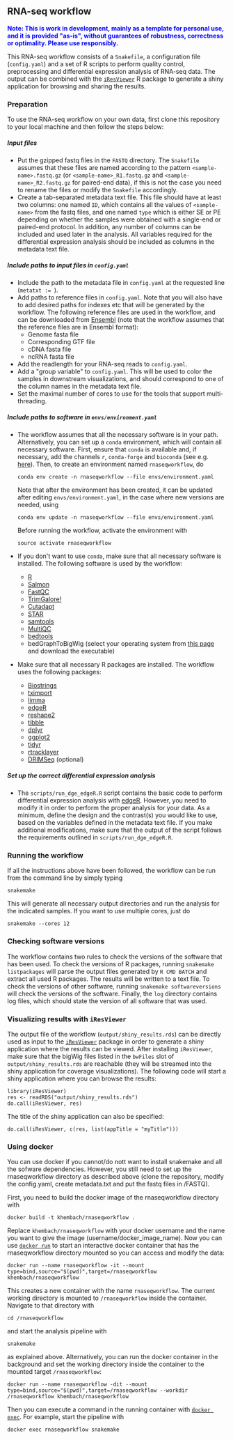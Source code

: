 ## RNA-seq workflow

 <span style="color:blue">**Note: This is work in development, mainly as a template for personal use, and it is provided "as-is", without guarantees of robustness, correctness or optimality. Please use responsibly.**</span>

This RNA-seq workflow consists of a `Snakefile`, a configuration file (`config.yaml`) and a set of R scripts to perform quality control, preprocessing and differential expression analysis of RNA-seq data. The output can be combined with the [`iResViewer`](https://github.com/csoneson/iResViewer) R package to generate a shiny application for browsing and sharing the results.

### Preparation
To use the RNA-seq workflow on your own data, first clone this repository to your local machine and then follow the steps below:

##### Input files

- Put the gzipped fastq files in the `FASTQ` directory. The `Snakefile` assumes that these files are named according to the pattern `<sample-name>.fastq.gz` (or `<sample-name>_R1.fastq.gz` and `<sample-name>_R2.fastq.gz` for paired-end data), if this is not the case you need to rename the files or modify the `Snakefile` accordingly.
-  Create a tab-separated metadata text file. This file should have at least two columns: one named `ID`, which contains all the values of `<sample-name>` from the fastq files, and one named `type` which is either SE or PE depending on whether the samples were obtained with a single-end or paired-end protocol. In addition, any number of columns can be included and used later in the analysis. All variables required for the differential expression analysis should be included as columns in the metadata text file. 

##### Include paths to input files in `config.yaml`

- Include the path to the metadata file in `config.yaml` at the requested line (`metatxt := `).
- Add paths to reference files in `config.yaml`. Note that you will also have to add desired paths for indexes etc that will be generated by the workflow. The following reference files are used in the workflow, and can be downloaded from [Ensembl](https://www.ensembl.org/info/data/ftp/index.html) (note that the workflow assumes that the reference files are in Ensembl format):
	- Genome fasta file
	- Corresponding GTF file
	- cDNA fasta file
	- ncRNA fasta file
-  Add the readlength for your RNA-seq reads to `config.yaml`.
-  Add a "group variable" to `config.yaml`. This will be used to color the samples in downstream visualizations, and should correspond to one of the column names in the metadata text file.
-  Set the maximal number of cores to use for the tools that support multi-threading.

##### Include paths to software in `envs/environment.yaml`

- The workflow assumes that all the necessary software is in your path. Alternatively, you can set up a `conda` environment, which will contain all necessary software. First, ensure that `conda` is available and, if necessary, add the channels `r`, `conda-forge` and `bioconda` (see e.g. [here](https://bioconda.github.io/)). Then, to create an environment named `rnaseqworkflow`, do

	```conda env create -n rnaseqworkflow --file envs/environment.yaml``` 

	Note that after the environment has been created, it can be updated after editing `envs/environment.yaml`, in the case where new versions are needed, using 

	```conda env update -n rnaseqworkflow --file envs/environment.yaml```

	Before running the workflow, activate the environment with 

	```source activate rnaseqworkflow``` 

- If you don't want to use `conda`, make sure that all necessary software is installed. The following software is used by the workflow:
	- [R](https://www.r-project.org/)
	- [Salmon](https://combine-lab.github.io/salmon/)
	- [FastQC](https://www.bioinformatics.babraham.ac.uk/projects/fastqc/)
	- [TrimGalore!](https://www.bioinformatics.babraham.ac.uk/projects/trim_galore/)
	- [Cutadapt](http://cutadapt.readthedocs.io/en/stable/guide.html)
	- [STAR](https://github.com/alexdobin/STAR)
	- [samtools](http://www.htslib.org/)
	- [MultiQC](http://multiqc.info/)
	- [bedtools](http://bedtools.readthedocs.io/en/latest/)
	- bedGraphToBigWig (select your operating system from [this page](http://hgdownload.soe.ucsc.edu/admin/exe/) and download the executable)
- Make sure that all necessary R packages are installed. The workflow uses the following packages:
	- [Biostrings](https://bioconductor.org/packages/release/bioc/html/Biostrings.html)
	- [tximport](http://bioconductor.org/packages/release/bioc/html/tximport.html)
	- [limma](http://bioconductor.org/packages/release/bioc/html/limma.html)
	- [edgeR](https://bioconductor.org/packages/release/bioc/html/edgeR.html)
	- [reshape2](https://cran.r-project.org/web/packages/reshape2/index.html)
	- [tibble](https://cran.r-project.org/web/packages/tibble/index.html)
	- [dplyr](https://cran.r-project.org/web/packages/dplyr/index.html)
	- [ggplot2](https://cran.r-project.org/web/packages/ggplot2/index.html)
	- [tidyr](https://cran.r-project.org/web/packages/tidyr/index.html)
	- [rtracklayer](http://bioconductor.org/packages/release/bioc/html/rtracklayer.html)
	- [DRIMSeq](http://bioconductor.org/packages/release/bioc/html/DRIMSeq.html) (optional)

##### Set up the correct differential expression analysis
- The `scripts/run_dge_edgeR.R` script contains the basic code to perform differential expression analysis with [edgeR](https://bioconductor.org/packages/release/bioc/html/edgeR.html). However, you need to modify it in order to perform the proper analysis for your data. As a minimum, define the design and the contrast(s) you would like to use, based on the variables defined in the metadata text file. If you make additional modifications, make sure that the output of the script follows the requirements outlined in `scripts/run_dge_edgeR.R`. 

### Running the workflow

If all the instructions above have been followed, the workflow can be run from the command line by simply typing 

```snakemake```

This will generate all necessary output directories and run the analysis for the indicated samples. If you want to use multiple cores, just do

```snakemake --cores 12```

### Checking software versions

The workflow contains two rules to check the versions of the software that has been used. To check the versions of R packages, running `snakemake listpackages` will parse the output files generated by `R CMD BATCH` and extract all used R packages. The results will be written to a text file. To check the versions of other software, running `snakemake softwareversions` will check the versions of the software. Finally, the `log` directory contains log files, which should state the version of all software that was used. 

### Visualizing results with `iResViewer`

The output file of the workflow (`output/shiny_results.rds`) can be directly used as input to the [`iResViewer`](https://github.com/csoneson/iResViewer) package in order to generate a shiny application where the results can be viewed. After installing `iResViewer`, make sure that the bigWig files listed in the `bwFiles` slot of `output/shiny_results.rds` are reachable (they will be streamed into the shiny application for coverage visualizations). The following code will start a shiny application where you can browse the results:

```
library(iResViewer)
res <- readRDS("output/shiny_results.rds")
do.call(iResViewer, res)
```

The title of the shiny application can also be specified:

```
do.call(iResViewer, c(res, list(appTitle = "myTitle")))
```

### Using docker

You can use docker if you cannot/do nott want to install snakemake and all the sofware dependencies. However, you still need to set up the rnaseqworkflow directory as described above (clone the repository, modify the config.yaml, create metadata.txt and put the fastq files in /FASTQ).

First, you need to build the docker image of the rnaseqworkflow directory with

```
docker build -t khembach/rnaseqworkflow .
```
Replace `khembach/rnaseqworkflow` with your docker username and the name you want to give the image (username/docker_image_name). Now you can use [`docker run`](https://docs.docker.com/engine/reference/commandline/run/) to start an interactive docker container that has the rnaseqworkflow directory mounted so you can access and modify the data:

```
docker run --name rnaseqworkflow -it --mount type=bind,source="$(pwd)",target=/rnaseqworkflow khembach/rnaseqworkflow
```

This creates a new container with the name `rnaseqworkflow`. The current working directory is mounted to `/rnaseqworkflow` inside the container. Navigate to that directory with

```
cd /rnaseqworkflow
```

and start the analysis pipeline with

```
snakemake
```

as explained above. Alternatively, you can run the docker container in the background and set the working directory inside the container to the mounted target `/rnaseqworkflow`:

```
docker run --name rnaseqworkflow -dit --mount type=bind,source="$(pwd)",target=/rnaseqworkflow --workdir /rnaseqworkflow khembach/rnaseqworkflow
```

Then you can execute a command in the running container with [`docker exec`](https://docs.docker.com/engine/reference/commandline/exec/). For example, start the pipeline with

```
docker exec rnaseqworkflow snakemake
```
